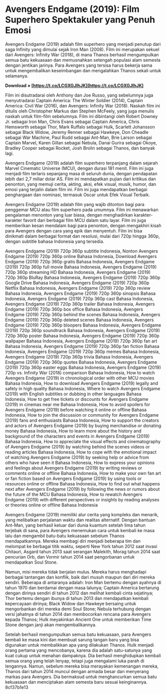 
 
# Avengers Endgame (2019): Film Superhero Spektakuler yang Penuh Emosi
 
Avengers Endgame (2019) adalah film superhero yang menjadi penutup dari saga Infinity yang dimulai sejak Iron Man (2008). Film ini merupakan sekuel dari Avengers: Infinity War (2018), di mana Thanos berhasil mengumpulkan semua batu kekuasaan dan memusnahkan setengah populasi alam semesta dengan jentikan jarinya. Para Avengers yang tersisa harus bekerja sama untuk mengembalikan keseimbangan dan mengalahkan Thanos sekali untuk selamanya.
 
**Download » [https://t.co/LCGXGJIhJK](https://t.co/LCGXGJIhJK)**


 
Film ini disutradarai oleh Anthony dan Joe Russo, yang sebelumnya juga menyutradarai Captain America: The Winter Soldier (2014), Captain America: Civil War (2016), dan Avengers: Infinity War (2018). Naskah film ini ditulis oleh Christopher Markus dan Stephen McFeely, yang juga menulis naskah untuk film-film sebelumnya. Film ini dibintangi oleh Robert Downey Jr. sebagai Iron Man, Chris Evans sebagai Captain America, Chris Hemsworth sebagai Thor, Mark Ruffalo sebagai Hulk, Scarlett Johansson sebagai Black Widow, Jeremy Renner sebagai Hawkeye, Don Cheadle sebagai War Machine, Paul Rudd sebagai Ant-Man, Brie Larson sebagai Captain Marvel, Karen Gillan sebagai Nebula, Danai Gurira sebagai Okoye, Bradley Cooper sebagai Rocket, Josh Brolin sebagai Thanos, dan banyak lagi.
 
Avengers Endgame (2019) adalah film superhero terpanjang dalam sejarah Marvel Cinematic Universe (MCU), dengan durasi 181 menit. Film ini juga menjadi film terlaris sepanjang masa di seluruh dunia, dengan pendapatan lebih dari 2,7 miliar dolar AS. Film ini mendapatkan pujian dari kritikus dan penonton, yang memuji cerita, akting, aksi, efek visual, musik, humor, dan emosi yang terjalin dalam film ini. Film ini juga mendapatkan berbagai penghargaan dan nominasi, termasuk Oscar untuk Efek Visual Terbaik.
 
Avengers Endgame (2019) adalah film yang wajib ditonton bagi para penggemar MCU atau film superhero pada umumnya. Film ini menawarkan pengalaman menonton yang luar biasa, dengan menghadirkan karakter-karakter favorit dari berbagai film MCU dalam satu layar. Film ini juga memberikan kesan mendalam bagi para penonton, dengan mengakhiri kisah para Avengers dengan cara yang epik dan menyentuh. Film ini bisa dinikmati dalam berbagai format dan resolusi, mulai dari 720p hingga 360p, dengan subtitle bahasa Indonesia yang tersedia.
 
Avengers Endgame (2019) 720p 360p subtitle Indonesia,  Nonton Avengers Endgame (2019) 720p 360p online Bahasa Indonesia,  Download Avengers Endgame (2019) 720p 360p gratis Bahasa Indonesia,  Avengers Endgame (2019) 720p 360p full movie Bahasa Indonesia,  Avengers Endgame (2019) 720p 360p streaming HD Bahasa Indonesia,  Avengers Endgame (2019) 720p 360p BluRay Bahasa Indonesia,  Avengers Endgame (2019) 720p 360p Google Drive Bahasa Indonesia,  Avengers Endgame (2019) 720p 360p Netflix Bahasa Indonesia,  Avengers Endgame (2019) 720p 360p review Bahasa Indonesia,  Avengers Endgame (2019) 720p 360p sinopsis Bahasa Indonesia,  Avengers Endgame (2019) 720p 360p cast Bahasa Indonesia,  Avengers Endgame (2019) 720p 360p trailer Bahasa Indonesia,  Avengers Endgame (2019) 720p 360p box office Bahasa Indonesia,  Avengers Endgame (2019) 720p 360p behind the scenes Bahasa Indonesia,  Avengers Endgame (2019) 720p 360p deleted scenes Bahasa Indonesia,  Avengers Endgame (2019) 720p 360p bloopers Bahasa Indonesia,  Avengers Endgame (2019) 720p 360p soundtrack Bahasa Indonesia,  Avengers Endgame (2019) 720p 360p poster Bahasa Indonesia,  Avengers Endgame (2019) 720p 360p wallpaper Bahasa Indonesia,  Avengers Endgame (2019) 720p 360p fan art Bahasa Indonesia,  Avengers Endgame (2019) 720p 360p fan fiction Bahasa Indonesia,  Avengers Endgame (2019) 720p 360p memes Bahasa Indonesia,  Avengers Endgame (2019) 720p 360p trivia Bahasa Indonesia,  Avengers Endgame (2019) 720p 360p quotes Bahasa Indonesia,  Avengers Endgame (2019) 720p 360p easter eggs Bahasa Indonesia,  Avengers Endgame (2019) 720p vs. Infinity War (2018) comparison Bahasa Indonesia,  How to watch Avengers Endgame (2019) in chronological order with other MCU movies Bahasa Indonesia,  How to download Avengers Endgame (2019) legally and safely in high quality Bahasa Indonesia,  Where to watch Avengers Endgame (2019) with English subtitles or dubbing in other languages Bahasa Indonesia,  How to get free tickets or discounts for Avengers Endgame (2019) in cinemas near me Bahasa Indonesia,  How to avoid spoilers for Avengers Endgame (2019) before watching it online or offline Bahasa Indonesia,  How to join the discussion or community for Avengers Endgame (2019) fans and enthusiasts Bahasa Indonesia,  How to support the creators and actors of Avengers Endgame (2019) by buying merchandise or donating money Bahasa Indonesia,  How to learn more about the history and background of the characters and events in Avengers Endgame (2019) Bahasa Indonesia,  How to appreciate the visual effects and cinematography of Avengers Endgame (2019) by watching behind the scenes videos or reading articles Bahasa Indonesia,  How to cope with the emotional impact of watching Avengers Endgame (2019) by seeking help or advice from others who have seen it Bahasa Indonesia,  How to express your opinions and feelings about Avengers Endgame (2019) by writing reviews or comments online or offline Bahasa Indonesia,  How to make your own fan art or fan fiction based on Avengers Endgame (2019) by using tools or resources online or offline Bahasa Indonesia,  How to find out what happens next after Avengers Endgame (2019) by following the news or rumors about the future of the MCU Bahasa Indonesia,  How to rewatch Avengers Endgame (2019) with different perspectives or insights by reading analyses or theories online or offline Bahasa Indonesia
  
Avengers Endgame (2019) memiliki alur cerita yang kompleks dan menarik, yang melibatkan perjalanan waktu dan realitas alternatif. Dengan bantuan Ant-Man, yang berhasil keluar dari dunia kuantum setelah lima tahun terjebak di sana, para Avengers menemukan cara untuk kembali ke masa lalu dan mengambil batu-batu kekuasaan sebelum Thanos mendapatkannya. Mereka membagi diri menjadi beberapa tim dan melompat ke berbagai titik waktu, seperti New York tahun 2012 saat invasi Chitauri, Asgard tahun 2013 saat serangan Malekith, Morag tahun 2014 saat pencurian Orb, dan Vormir tahun 2014 saat pengorbanan untuk mendapatkan Soul Stone.
 
Namun, misi mereka tidak berjalan mulus. Mereka harus menghadapi berbagai tantangan dan konflik, baik dari musuh maupun dari diri mereka sendiri. Beberapa di antaranya adalah: Iron Man bertemu dengan ayahnya di tahun 1970 dan berdamai dengan masa lalunya; Captain America bertarung dengan dirinya sendiri di tahun 2012 dan melihat kembali cinta sejatinya; Thor bertemu dengan ibunya di tahun 2013 dan mendapatkan kembali kepercayaan dirinya; Black Widow dan Hawkeye bersaing untuk mengorbankan diri mereka demi Soul Stone; Nebula terhubung dengan versi jahatnya di tahun 2014 dan membocorkan rencana para Avengers kepada Thanos; Hulk meyakinkan Ancient One untuk memberikan Time Stone dengan janji akan mengembalikannya.
 
Setelah berhasil mengumpulkan semua batu kekuasaan, para Avengers kembali ke masa kini dan membuat sarung tangan baru yang bisa digunakan untuk membalikkan apa yang dilakukan Thanos. Hulk menjadi orang pertama yang mencobanya, karena dia adalah satu-satunya yang kuat cukup untuk menahan dampaknya. Dia berhasil menghidupkan kembali semua orang yang telah lenyap, tetapi juga mengalami luka parah di lengannya. Namun, sebelum mereka bisa merayakan kemenangan mereka, Thanos dari tahun 2014 muncul dengan armada besar dan menyerang markas para Avengers. Dia bermaksud untuk menghancurkan semua batu kekuasaan dan menciptakan alam semesta baru sesuai keinginannya.
 8cf37b1e13
 
